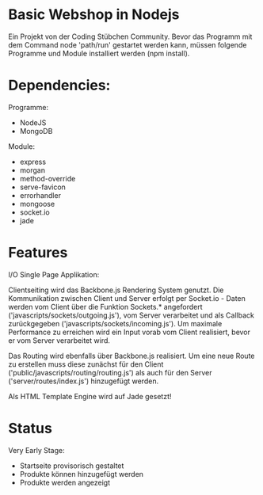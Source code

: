 # Basic Webshop in Nodejs

Ein Projekt von der Coding Stübchen Community.
Bevor das Programm mit dem Command node 'path/run' gestartet werden kann, müssen folgende Programme und Module installiert werden (npm install).

# Dependencies:

Programme:
- NodeJS
- MongoDB

Module:
- express
- morgan
- method-override
- serve-favicon
- errorhandler
- mongoose
- socket.io
- jade

# Features

I/O Single Page Applikation:

Clientseiting wird das Backbone.js Rendering System genutzt. Die Kommunikation zwischen Client und Server erfolgt per Socket.io - Daten werden vom Client über die Funktion Sockets.* angefordert ('javascripts/sockets/outgoing.js'), vom Server verarbeitet und als Callback zurückgegeben ('javascripts/sockets/incoming.js').
Um maximale Performance zu erreichen wird ein Input vorab vom Client realisiert, bevor er vom Server verarbeitet wird.

Das Routing wird ebenfalls über Backbone.js realisiert. Um eine neue Route zu erstellen muss diese zunächst für den Client ('public/javascripts/routing/routing.js') als auch für den Server ('server/routes/index.js') hinzugefügt werden.

Als HTML Template Engine wird auf Jade gesetzt!

# Status

Very Early Stage:
- Startseite provisorisch gestaltet
- Produkte können hinzugefügt werden 
- Produkte werden angezeigt

